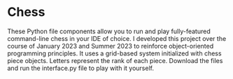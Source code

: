 # Chess

These Python file components allow you to run and play fully-featured command-line chess in your IDE of choice. I developed this project over the course of January 2023 and Summer 2023 to reinforce object-oriented programming principles. It uses a grid-based system initialized with chess piece objects. Letters represent the rank of each piece. Download the files and run the interface.py file to play with it yourself.
